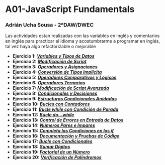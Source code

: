 # A01-JavaScript Fundamentals

### Adrián Ucha Sousa - 2ºDAW/DWEC

Las actividades estan realizadas con las variables en inglés y comentarios en inglés para practicar el 
idioma y acostumbrarme a programar en inglés, tal vez haya algo refactorizable o mejorable 

- **Ejercicio 1:**  ***[Variables y Tipos de Datos](Exercise1/script.js)***
- **Ejercicio 2:**  ***[Modificación de Script](Exercise2/codigo.js)***
- **Ejercicio 3:**  ***[Operadores y Asignaciones](Exercise3/script.js)***
- **Ejercicio 4:**  ***[Conversión de Tipos Implícita](Exercise4/script.js)***
- **Ejercicio 5:**  ***[Operadores Comparativos y Lógicos](Exercise5/script.js)***
- **Ejercicio 6:**  ***[Operadores Ternarios](Exercise6/script.js)***
- **Ejercicio 7:**  ***[Modificación de Script Avanzada](Exercise7/script.js)***
- **Ejercicio 8:**  ***[Condicionales y Decisiones](Exercise8/script.js)***
- **Ejercicio 9:**  ***[Estructuras Condicionales Anidadas](Exercise9/script.js)***
- **Ejercicio 10:**  ***[Bucles con Contadores](Exercise10/script.js)***
- **Ejercicio 11:**  ***[Bucle while con Condición de Parada](Exercise11/script.js)***
- **Ejercicio 12:**  ***[Bucle do...while](Exercise12/script.js)***
- **Ejercicio 13:**  ***[Control de Errores en Entrada de Datos](Exercise13/script.js)***
- **Ejercicio 14:**  ***[Números Pares e Impares](Exercise14/script.js)***
- **Ejercicio 15:**  ***[Completa las Condiciones en los if](Exercise15/script.js)***
- **Ejercicio 16:**  ***[Documentación y Pruebas de Código](Exercise16/script.js)***
- **Ejercicio 17:**  ***[Bucle con Condicionales](Exercise17/script.js)***
- **Ejercicio 18:**  ***[Sumar Dígitos](Exercise18/script.js)***
- **Ejercicio 19:**  ***[Factorial de un Número](Exercise19/script.js)***
- **Ejercicio 20:**  ***[Verificación de Palíndromos](Exercise20/script.js)***
